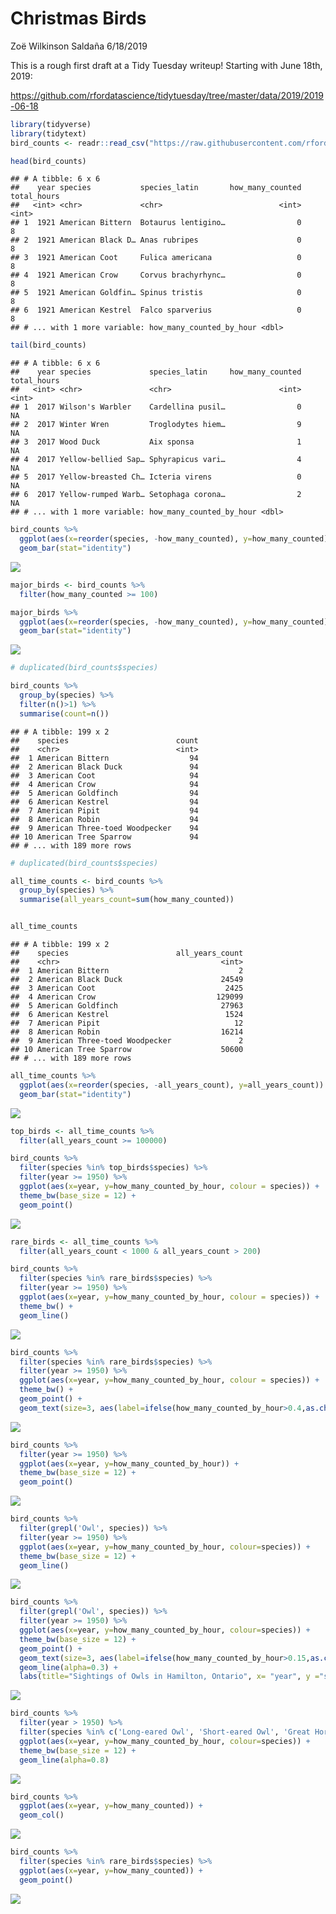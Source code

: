 Christmas Birds
================
Zoë Wilkinson Saldaña
6/18/2019

This is a rough first draft at a Tidy Tuesday writeup\! Starting with
June 18th,
2019:

<https://github.com/rfordatascience/tidytuesday/tree/master/data/2019/2019-06-18>

``` r
library(tidyverse)
library(tidytext)
bird_counts <- readr::read_csv("https://raw.githubusercontent.com/rfordatascience/tidytuesday/master/data/2019/2019-06-18/bird_counts.csv")
```

``` r
head(bird_counts)
```

    ## # A tibble: 6 x 6
    ##    year species           species_latin       how_many_counted total_hours
    ##   <int> <chr>             <chr>                          <int>       <int>
    ## 1  1921 American Bittern  Botaurus lentigino…                0           8
    ## 2  1921 American Black D… Anas rubripes                      0           8
    ## 3  1921 American Coot     Fulica americana                   0           8
    ## 4  1921 American Crow     Corvus brachyrhync…                0           8
    ## 5  1921 American Goldfin… Spinus tristis                     0           8
    ## 6  1921 American Kestrel  Falco sparverius                   0           8
    ## # ... with 1 more variable: how_many_counted_by_hour <dbl>

``` r
tail(bird_counts)
```

    ## # A tibble: 6 x 6
    ##    year species             species_latin     how_many_counted total_hours
    ##   <int> <chr>               <chr>                        <int>       <int>
    ## 1  2017 Wilson's Warbler    Cardellina pusil…                0          NA
    ## 2  2017 Winter Wren         Troglodytes hiem…                9          NA
    ## 3  2017 Wood Duck           Aix sponsa                       1          NA
    ## 4  2017 Yellow-bellied Sap… Sphyrapicus vari…                4          NA
    ## 5  2017 Yellow-breasted Ch… Icteria virens                   0          NA
    ## 6  2017 Yellow-rumped Warb… Setophaga corona…                2          NA
    ## # ... with 1 more variable: how_many_counted_by_hour <dbl>

``` r
bird_counts %>%
  ggplot(aes(x=reorder(species, -how_many_counted), y=how_many_counted)) +
  geom_bar(stat="identity")
```

![](birds_files/figure-gfm/unnamed-chunk-4-1.png)<!-- -->

``` r
major_birds <- bird_counts %>%
  filter(how_many_counted >= 100)

major_birds %>%
  ggplot(aes(x=reorder(species, -how_many_counted), y=how_many_counted)) +
  geom_bar(stat="identity")
```

![](birds_files/figure-gfm/unnamed-chunk-5-1.png)<!-- -->

``` r
# duplicated(bird_counts$species)

bird_counts %>% 
  group_by(species) %>% 
  filter(n()>1) %>%
  summarise(count=n())
```

    ## # A tibble: 199 x 2
    ##    species                        count
    ##    <chr>                          <int>
    ##  1 American Bittern                  94
    ##  2 American Black Duck               94
    ##  3 American Coot                     94
    ##  4 American Crow                     94
    ##  5 American Goldfinch                94
    ##  6 American Kestrel                  94
    ##  7 American Pipit                    94
    ##  8 American Robin                    94
    ##  9 American Three-toed Woodpecker    94
    ## 10 American Tree Sparrow             94
    ## # ... with 189 more rows

``` r
# duplicated(bird_counts$species)

all_time_counts <- bird_counts %>% 
  group_by(species) %>% 
  summarise(all_years_count=sum(how_many_counted))


all_time_counts
```

    ## # A tibble: 199 x 2
    ##    species                        all_years_count
    ##    <chr>                                    <int>
    ##  1 American Bittern                             2
    ##  2 American Black Duck                      24549
    ##  3 American Coot                             2425
    ##  4 American Crow                           129099
    ##  5 American Goldfinch                       27963
    ##  6 American Kestrel                          1524
    ##  7 American Pipit                              12
    ##  8 American Robin                           16214
    ##  9 American Three-toed Woodpecker               2
    ## 10 American Tree Sparrow                    50600
    ## # ... with 189 more rows

``` r
all_time_counts %>%
  ggplot(aes(x=reorder(species, -all_years_count), y=all_years_count)) +
  geom_bar(stat="identity")
```

![](birds_files/figure-gfm/unnamed-chunk-8-1.png)<!-- -->

``` r
top_birds <- all_time_counts %>%
  filter(all_years_count >= 100000)
```

``` r
bird_counts %>%
  filter(species %in% top_birds$species) %>%
  filter(year >= 1950) %>%
  ggplot(aes(x=year, y=how_many_counted_by_hour, colour = species)) +
  theme_bw(base_size = 12) +
  geom_point()
```

![](birds_files/figure-gfm/unnamed-chunk-10-1.png)<!-- -->

``` r
rare_birds <- all_time_counts %>%
  filter(all_years_count < 1000 & all_years_count > 200)

bird_counts %>%
  filter(species %in% rare_birds$species) %>%
  filter(year >= 1950) %>%
  ggplot(aes(x=year, y=how_many_counted_by_hour, colour = species)) +
  theme_bw() +
  geom_line()
```

![](birds_files/figure-gfm/unnamed-chunk-11-1.png)<!-- -->

``` r
bird_counts %>%
  filter(species %in% rare_birds$species) %>%
  filter(year >= 1950) %>%
  ggplot(aes(x=year, y=how_many_counted_by_hour, colour = species)) +
  theme_bw() +
  geom_point() +
  geom_text(size=3, aes(label=ifelse(how_many_counted_by_hour>0.4,as.character(species),'')),hjust=-0.1,vjust=0)
```

![](birds_files/figure-gfm/unnamed-chunk-12-1.png)<!-- -->

``` r
bird_counts %>%
  filter(year >= 1950) %>%
  ggplot(aes(x=year, y=how_many_counted_by_hour)) +
  theme_bw(base_size = 12) +
  geom_point()
```

![](birds_files/figure-gfm/unnamed-chunk-13-1.png)<!-- -->

``` r
bird_counts %>%
  filter(grepl('Owl', species)) %>%
  filter(year >= 1950) %>%
  ggplot(aes(x=year, y=how_many_counted_by_hour, colour=species)) +
  theme_bw(base_size = 12) +
  geom_line()
```

![](birds_files/figure-gfm/unnamed-chunk-14-1.png)<!-- -->

``` r
bird_counts %>%
  filter(grepl('Owl', species)) %>%
  filter(year >= 1950) %>%
  ggplot(aes(x=year, y=how_many_counted_by_hour, colour=species)) +
  theme_bw(base_size = 12) +
  geom_point() +
  geom_text(size=3, aes(label=ifelse(how_many_counted_by_hour>0.15,as.character(species),'')),hjust=-0.1,vjust=0) +
  geom_line(alpha=0.3) +
  labs(title="Sightings of Owls in Hamilton, Ontario", x= "year", y ="sightings per person-hour observed")
```

![](birds_files/figure-gfm/unnamed-chunk-15-1.png)<!-- -->

``` r
bird_counts %>%
  filter(year > 1950) %>%
  filter(species %in% c('Long-eared Owl', 'Short-eared Owl', 'Great Horned Owl', 'Eastern Screech Owl')) %>%
  ggplot(aes(x=year, y=how_many_counted_by_hour, colour=species)) +
  theme_bw(base_size = 12) +
  geom_line(alpha=0.8)
```

![](birds_files/figure-gfm/unnamed-chunk-16-1.png)<!-- -->

``` r
bird_counts %>%
  ggplot(aes(x=year, y=how_many_counted)) +
  geom_col()
```

![](birds_files/figure-gfm/unnamed-chunk-17-1.png)<!-- -->

``` r
bird_counts %>%
  filter(species %in% rare_birds$species) %>%
  ggplot(aes(x=year, y=how_many_counted)) +
  geom_point()
```

![](birds_files/figure-gfm/unnamed-chunk-18-1.png)<!-- -->
